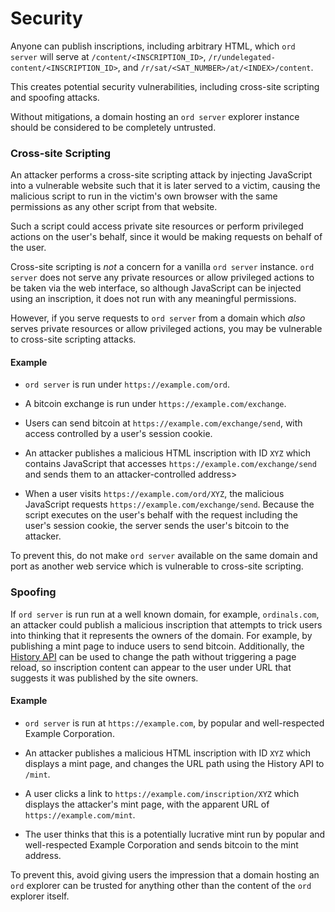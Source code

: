 Security
========

Anyone can publish inscriptions, including arbitrary HTML, which `ord server`
will serve at `/content/<INSCRIPTION_ID>`,
`/r/undelegated-content/<INSCRIPTION_ID>`, and
`/r/sat/<SAT_NUMBER>/at/<INDEX>/content`.

This creates potential security vulnerabilities, including cross-site scripting
and spoofing attacks.

Without mitigations, a domain hosting an `ord server` explorer instance should
be considered to be completely untrusted.

### Cross-site Scripting

An attacker performs a cross-site scripting attack by injecting JavaScript into
a vulnerable website such that it is later served to a victim, causing the
malicious script to run in the victim's own browser with the same permissions
as any other script from that website.

Such a script could access private site resources or perform privileged actions
on the user's behalf, since it would be making requests on behalf of the user.

Cross-site scripting is *not* a concern for a vanilla `ord server` instance.
`ord server` does not serve any private resources or allow privileged actions
to be taken via the web interface, so although JavaScript can be injected using
an inscription, it does not run with any meaningful permissions.

However, if you serve requests to `ord server` from a domain which *also*
serves private resources or allow privileged actions, you may be vulnerable to
cross-site scripting attacks.

#### Example

- `ord server` is run under `https://example.com/ord`.

- A bitcoin exchange is run under `https://example.com/exchange`.

- Users can send bitcoin at `https://example.com/exchange/send`, with access
  controlled by a user's session cookie.

- An attacker publishes a malicious HTML inscription with ID `XYZ` which
  contains JavaScript that accesses `https://example.com/exchange/send` and
  sends them to an attacker-controlled address>

- When a user visits `https://example.com/ord/XYZ`, the malicious JavaScript
  requests `https://example.com/exchange/send`. Because the script executes on
  the user's behalf with the request including the user's session cookie, the
  server sends the user's bitcoin to the attacker.

To prevent this, do not make `ord server` available on the same domain and port
as another web service which is vulnerable to cross-site scripting.

### Spoofing

If `ord server` is run run at a well known domain, for example, `ordinals.com`,
an attacker could publish a malicious inscription that attempts to trick users
into thinking that it represents the owners of the domain. For example, by
publishing a mint page to induce users to send bitcoin. Additionally, the
[History API](https://developer.mozilla.org/en-US/docs/Web/API/History_API) can
be used to change the path without triggering a page reload, so inscription
content can appear to the user under URL that suggests it was published by the
site owners.

#### Example

- `ord server` is run at `https://example.com`, by popular and well-respected
  Example Corporation.

- An attacker publishes a malicious HTML inscription with ID `XYZ` which
  displays a mint page, and changes the URL path using the History API to
  `/mint`.

- A user clicks a link to `https://example.com/inscription/XYZ` which displays
  the attacker's mint page, with the apparent URL of
  `https://example.com/mint`.

- The user thinks that this is a potentially lucrative mint run by popular and
  well-respected Example Corporation and sends bitcoin to the mint address.

To prevent this, avoid giving users the impression that a domain hosting an
`ord` explorer can be trusted for anything other than the content of the `ord`
explorer itself.
